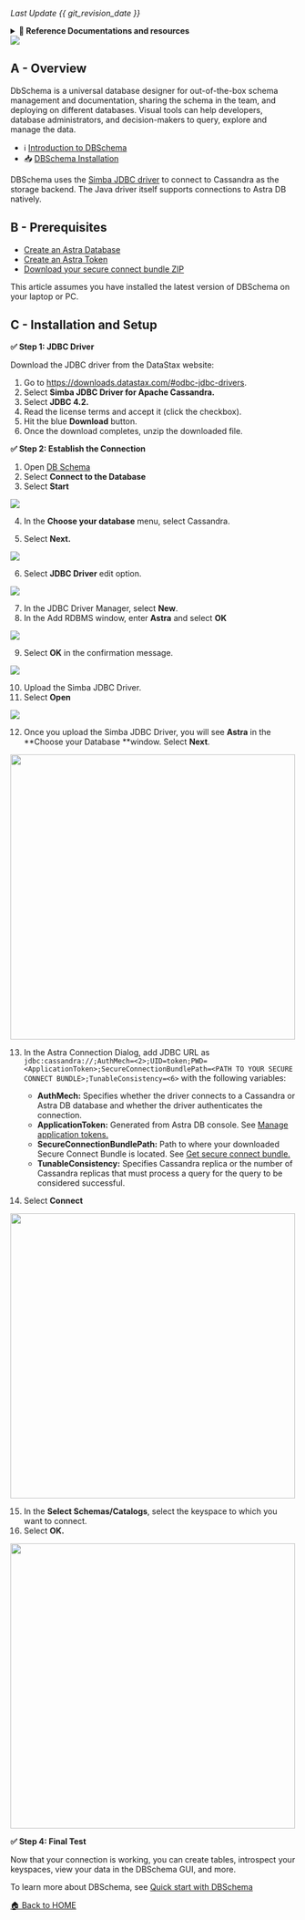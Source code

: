 *Last Update {{ git_revision_date }}* 

<details>
<summary><b> 📖 Reference Documentations and resources</b></summary>
<ol>
<li><a href="https://docs.datastax.com/en/astra/docs/db-integration-dbschema.html"><b>📖 Astra Docs</b> - Reference documentation</a>
<li><a href="https://www.sestevez.com/astra-datagrip/">Instructions described in **Sebastian Estevez Blog post**</a>
</ol>
</details>

<img src="../../../../img/dbschema/download.png" />

## A - Overview

DbSchema is a universal database designer for out-of-the-box schema management and documentation, sharing the schema in the team, and deploying on different databases. Visual tools can help developers, database administrators, and decision-makers to query, explore and manage the data.

- ℹ️ [Introduction to DBSchema](https://dbschema.com/features.html)
- 📥 [DBSchema Installation](https://dbschema.com/download.html)

DBSchema uses the [Simba JDBC driver](https://downloads.datastax.com/#odbc-jdbc-drivers) to connect to Cassandra as the storage backend. The Java driver itself supports connections to Astra DB natively.

## B - Prerequisites

- [Create an Astra Database](/docs/pages/astra/create-instance/)
- [Create an Astra Token](/docs/pages/astra/create-token/)
- [Download your secure connect bundle ZIP](/docs/pages/astra/download-scb/)

This article assumes you have installed the latest version of DBSchema on your laptop or PC.

## C - Installation and Setup

**✅ Step 1: JDBC Driver**

Download the JDBC driver from the DataStax website:

1. Go to https://downloads.datastax.com/#odbc-jdbc-drivers.
2. Select **Simba JDBC Driver for Apache Cassandra.**
3. Select **JDBC 4.2.**
4. Read the license terms and accept it (click the checkbox).
5. Hit the blue **Download** button.
6. Once the download completes, unzip the downloaded file.

**✅ Step 2: Establish the Connection**

1. Open [DB Schema](https://dbschema.com/)
2. Select **Connect to the Database**
3. Select **Start**
<img src="../../../../img/dbschema/dbschema-start.png"/>

4. In the **Choose your database** menu, select Cassandra.

5. Select **Next.**
<img src="../../../../img/dbschema/dbschema-cass-sel.png" />

6. Select **JDBC Driver** edit option.
<img src="../../../../img/dbschema/dbschema-connection-d.png" />

7. In the JDBC Driver Manager, select **New**.
8. In the Add RDBMS window, enter **Astra** and select **OK**
<img src="../../../../img/dbschema/dbschema-driver-manager.png" />

9. Select **OK** in the confirmation message.
<img src="../../../../img/dbschema/dbschema-connection.png" />

10. Upload the Simba JDBC Driver.
11. Select **Open**
<img src="../../../../img/dbschema/dbschema-simba-driver.png" />

12. Once you upload the Simba JDBC Driver, you will see **Astra** in the **Choose your Database **window. Select **Next**.
<img src="../../../../img/dbschema/dbschema-astra.png" height="500px" />

13. In the Astra Connection Dialog, add JDBC URL as
    `jdbc:cassandra://;AuthMech=<2>;UID=token;PWD=<ApplicationToken>;SecureConnectionBundlePath=<PATH TO YOUR SECURE CONNECT BUNDLE>;TunableConsistency=<6>` with the following variables:

    - **AuthMech:** Specifies whether the driver connects to a Cassandra or Astra DB database and whether the driver authenticates the connection.
    - **ApplicationToken:** Generated from Astra DB console. See [Manage application tokens.](https://docs.datastax.com/en/astra/docs/manage-application-tokens.html)
    - **SecureConnectionBundlePath:** Path to where your downloaded Secure Connect Bundle is located. See [Get secure connect bundle.](https://docs.datastax.com/en/astra/docs/obtaining-database-credentials.html)
    - **TunableConsistency:** Specifies Cassandra replica or the number of Cassandra replicas that must process a query for the query to be considered successful.

14. Select **Connect**
<img src="../../../../img/dbschema/dbschema-url.png" height="500px" />

15. In the **Select Schemas/Catalogs**, select the keyspace to which you want to connect.
16. Select **OK.**
<img src="../../../../img/dbschema/dbschema-connetion-established.png" height="500px" />

**✅ Step 4: Final Test**

Now that your connection is working, you can create tables, introspect your keyspaces, view your data in the DBSchema GUI, and more.

To learn more about DBSchema, see [Quick start with DBSchema](https://dbschema.com/tutorials.html)

[🏠 Back to HOME](https://awesome-astra.github.io/docs/) 